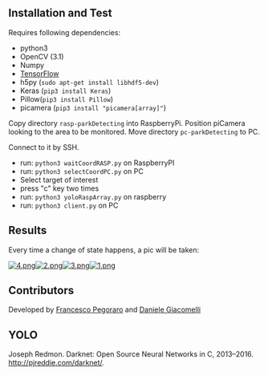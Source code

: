 ## Installation and Test

Requires following dependencies:
* python3
* OpenCV (3.1)
* Numpy
* [TensorFlow](https://github.com/samjabrahams/tensorflow-on-raspberry-pi)
* h5py (`sudo apt-get install libhdf5-dev`)
* Keras (`pip3 install Keras`)
* Pillow(`pip3 install Pillow`)
* picamera (`pip3 install "picamera[array]"`)

Copy directory `rasp-parkDetecting` into RaspberryPi. Position piCamera looking to the area to be monitored. 
Move directory `pc-parkDetecting` to PC.

Connect to it by SSH. 

+ run: `python3 waitCoordRASP.py` on RaspberryPI
+ run: `python3 selectCoordPC.py` on PC
+ Select target of interest
+ press "c" key two times
+ run: `python3 yoloRaspArray.py` on raspberry
+ run: `python3 client.py` on PC

## Results
Every time a change of state happens, a pic will be taken:

[![4.png](https://s26.postimage.org/nahhmzm2d/Park0full_at_Sat_Jul_8_15_02_18_2017.jpg)](http://postimage.org/image/nahhmzm2d/)[![2.png](https://s26.postimage.org/8d90lz8tx/Park0empty_at_Sat_Jul_8_14_19_56_2017.jpg)](http://postimage.org/image/8d90lz8tx/)[![3.png](https://s26.postimage.org/6b8j7qaut/Park0full_at_Sat_Jul_8_11_53_17_2017.jpg)](http://postimage.org/image/6b8j7qaut/)[![1.png](https://s26.postimage.org/qes5js2ut/Park0empty_at_Sat_Jul_8_11_51_37_2017.jpg)](http://postimage.org/image/qes5js2ut/)

## Contributors
Developed by [Francesco Pegoraro](https://github.com/SqrtPapere) and [Daniele Giacomelli](https://github.com/DanieleGiacomelli)

## YOLO 

Joseph Redmon. Darknet: Open Source Neural Networks in C, 2013–2016. http://pjreddie.com/darknet/.
